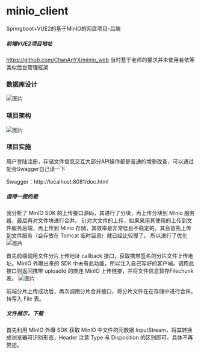 # minio_client
Springboot+VUE2的基于MinIO的网盘项目-后端
##### 前端VUE2项目地址
https://github.com/ChanAnYX/minio_web
当时基于老师的要求并未使用若依等类似后台管理框架

### 数据库设计
![图片](https://user-images.githubusercontent.com/126737340/224210656-eee8e638-160c-4a96-8c1a-187765cb8bd1.png)

### 项目架构
![图片](https://user-images.githubusercontent.com/126737340/224211031-0f7c6156-54ab-4153-ba2a-4d568cc8dbfe.png)

### 项目实施
用户登陆注册，存储文件信息交互大部分API操作都是普通的增删改查，可以通过配合Swagger自己读一下

Swagger：http://localhost:8081/doc.html

##### 值得一提的是
我分析了 MinIO SDK 的上传接口源码，其进行了分块，再上传分块到 Minio 服务器，最后再对文件块进行合并。
针对大文件的上传，如果采用其使用的上传到文件服务后端，再上传到 Minio 存储，其效率是非常低且不稳定的，其会首先上传到文件服务（会存放在 Tomcat 临时目录）就已经比较慢了。
所以进行了优化
![图片](https://user-images.githubusercontent.com/126737340/224213129-507b612e-eed4-418c-9b4c-cf16d0c0eef4.png)

首先前端调用文件分片上传地址 callback 接口，获取携带签名的分片文件上传地址。MinIO 外曝出来的 SDK 中未有此功能，所以注入自己写好的客户端。调用此接口则返回携带 uploadId 的直连 MinIO 上传链接，并将文件信息暂存Filechunk 表。
![图片](https://user-images.githubusercontent.com/126737340/224213478-b21a749a-61f2-4306-aadb-5d3b0efa297d.png)

前端分片上传成功后，再次调用分片合并接口，将分片文件在在存储中进行合并。转写入 File 表。

##### 文件展示，下载
首先利用 MInIO 外曝 SDK 获取 MinIO 中文件的元数据 InputStream，将其转换成浏览器可识别形态，Header 注意 Type 与 Disposition 的区别即可。具体不再赘述。
